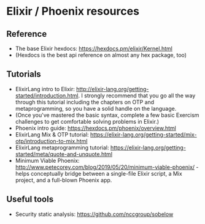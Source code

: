 # Elixir / Phoenix resources


## Reference

  * The base Elixir hexdocs: https://hexdocs.pm/elixir/Kernel.html
  * (Hexdocs is the best api reference on almost any hex package, too)


## Tutorials

  * ElixirLang intro to Elixir: http://elixir-lang.org/getting-started/introduction.html. I strongly recommend that you go all the way through this tutorial including the chapters on OTP and metaprogramming, so you have a solid handle on the language.
  * (Once you've mastered the basic syntax, complete a few basic Exercism challenges to get comfortable solving problems in Elixir.)
  * Phoenix intro guide: https://hexdocs.pm/phoenix/overview.html
  * ElixirLang Mix & OTP tutorial: https://elixir-lang.org/getting-started/mix-otp/introduction-to-mix.html
  * ElixirLang metaprogramming tutorial: https://elixir-lang.org/getting-started/meta/quote-and-unquote.html
  * Minimum Viable Phoenix: http://www.petecorey.com/blog/2019/05/20/minimum-viable-phoenix/ - helps conceptually bridge between a single-file Elixir script, a Mix project, and a full-blown Phoenix app.


## Useful tools

- Security static analysis: https://github.com/nccgroup/sobelow

